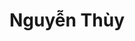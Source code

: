 ---
layout: album_gallery
resource: instagram
title: "Nguyễn Thùy"
description: "Instagram albums of Nguyễn Thùy</br>. Username: luc.thuyy"
active: gallery
images:
- image_path: /luc.thuyy/-1/20250307_211237_482747086_18400026946103589_5412061158289919229_n.jpg
  gallery-folder: /gallery/luc.thuyy/-1/
  gallery-name: -1
  gallery-date: April 2025
- image_path: /luc.thuyy/0/20250219_220110_480624210_18397617547103589_2515653565326602607_n.jpg
  gallery-folder: /gallery/luc.thuyy/0/
  gallery-name: 0
  gallery-date: April 2025
- image_path: /luc.thuyy/1/20250131_152008_475874827_18394908775103589_5642561833316678215_n.jpg
  gallery-folder: /gallery/luc.thuyy/1/
  gallery-name: 1
  gallery-date: April 2025
- image_path: /luc.thuyy/2/20240904_151624_458358321_1990826978015822_8311143118529434212_n.jpg
  gallery-folder: /gallery/luc.thuyy/2/
  gallery-name: 2
  gallery-date: April 2025
- image_path: /luc.thuyy/3/20220819_153235_299912740_1663057070747891_1803975088015953930_n.jpg
  gallery-folder: /gallery/luc.thuyy/3/
  gallery-name: 3
  gallery-date: April 2025
- image_path: /luc.thuyy/4/20230603_170053_350803878_270990732102130_829698072521551924_n.jpg
  gallery-folder: /gallery/luc.thuyy/4/
  gallery-name: 4
  gallery-date: April 2025
- image_path: /luc.thuyy/5/20240211_202231_428067504_1123457542364017_4790612694029617799_n.jpg
  gallery-folder: /gallery/luc.thuyy/5/
  gallery-name: 5
  gallery-date: April 2025
---